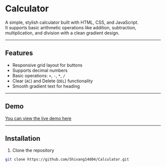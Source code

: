# Calculator

A simple, stylish calculator built with HTML, CSS, and JavaScript.  
It supports basic arithmetic operations like addition, subtraction, multiplication, and division with a clean gradient design.

---

## Features

- Responsive grid layout for buttons  
- Supports decimal numbers  
- Basic operations: `+`, `-`, `*`, `/`  
- Clear (`AC`) and Delete (`DEL`) functionality  
- Smooth gradient text for heading

---

## Demo

  
[You can view the live demo here](https://shivang14d04.github.io/Calculator/)

---

## Installation

1. Clone the repository  
```bash
git clone https://github.com/Shivang14d04/Calculator.git
